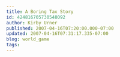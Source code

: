 ```yaml
---
title: A Boring Tax Story
id: 424816705730548092
author: Kirby Urner
published: 2007-04-16T07:20:00.000-07:00
updated: 2007-04-16T07:31:17.335-07:00
blog: world_game
tags: 
---
```


